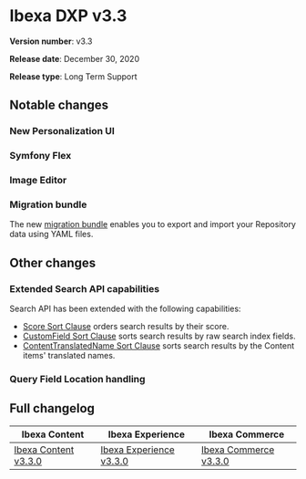 # Ibexa DXP v3.3

**Version number**: v3.3

**Release date**: December 30, 2020

**Release type**: Long Term Support

## Notable changes

### New Personalization UI

### Symfony Flex

### Image Editor

### Migration bundle

The new [migration bundle](../guide/data_migration.md) enables you to export and import your Repository data using YAML files.

## Other changes

### Extended Search API capabilities

Search API has been extended with the following capabilities:

- [Score Sort Clause](../guide/search/sort_clause_reference/score_sort_clause.md) orders search results by their score.
- [CustomField Sort Clause](../guide/search/sort_clause_reference/customfield_sort_clause.md) sorts search results by raw search index fields.
- [ContentTranslatedName Sort Clause](../guide/search/sort_clause_reference/contenttranslatedname_sort_clause.md) sorts search results by the Content items' translated names.

### Query Field Location handling

## Full changelog

| Ibexa Content  | Ibexa Experience  | Ibexa Commerce |
|--------------|------------|------------|
| [Ibexa Content v3.3.0](https://github.com/ezsystems/ezplatform/releases/tag/v3.3.0) | [Ibexa Experience v3.3.0](https://github.com/ezsystems/ezplatform-ee/releases/tag/v3.3.0) | [Ibexa Commerce v3.3.0](https://github.com/ezsystems/ezcommerce/releases/tag/v3.3.0)
